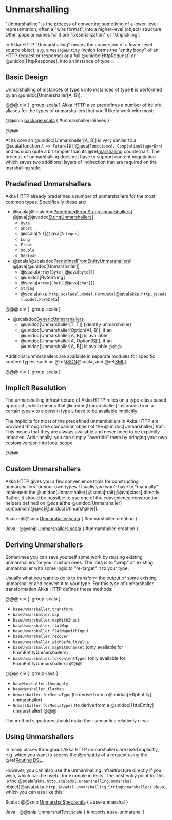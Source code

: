 # Unmarshalling

"Unmarshalling" is the process of converting some kind of a lower-level representation, often a "wire format", into a
higher-level (object) structure. Other popular names for it are "Deserialization" or "Unpickling".

In Akka HTTP "Unmarshalling" means the conversion of a lower-level source object, e.g. a `MessageEntity`
(which forms the "entity body" of an HTTP request or response) or a full @unidoc[HttpRequest] or @unidoc[HttpResponse],
into an instance of type `T`.

## Basic Design

Unmarshalling of instances of type `A` into instances of type `B` is performed by an @unidoc[Unmarshaller[A, B]].

@@@ div { .group-scala }
Akka HTTP also predefines a number of helpful aliases for the types of unmarshallers that you'll likely work with most:

@@snip [package.scala]($akka-http$/akka-http/src/main/scala/akka/http/scaladsl/unmarshalling/package.scala) { #unmarshaller-aliases }

@@@

At its core an @unidoc[Unmarshaller[A, B]] is very similar to a @scala[function `A => Future[B]`]@java[`Function<A, CompletionStage<B>>`] and as such quite a bit simpler
than its @ref[marshalling](marshalling.md) counterpart. The process of unmarshalling does not have to support
content negotiation which saves two additional layers of indirection that are required on the marshalling side.

## Predefined Unmarshallers

Akka HTTP already predefines a number of unmarshallers for the most common types.
Specifically these are:

 * @scala[@scaladoc[PredefinedFromStringUnmarshallers](akka.http.scaladsl.unmarshalling.PredefinedFromStringUnmarshallers)]
   @java[@javadoc[StringUnmarshallers](akka.http.javadsl.unmarshalling.StringUnmarshallers)]
    * `Byte`
    * `Short`
    * @scala[`Int`]@java[`Integer`]
    * `Long`
    * `Float`
    * `Double`
    * `Boolean`
 * @scala[@scaladoc[PredefinedFromEntityUnmarshallers](akka.http.scaladsl.unmarshalling.PredefinedFromEntityUnmarshallers)]
   @java[@unidoc[Unmarshaller]]
    * @scala[`Array[Byte]`]@java[`byte[]`]
    * @unidoc[ByteString]
    * @scala[`Array[Char]`]@java[`char[]`]
    * `String`
    * @scala[`akka.http.scaladsl.model.FormData`]@java[`akka.http.javadsl.model.FormData`]

@@@ div { .group-scala }
 * @scaladoc[GenericUnmarshallers](akka.http.scaladsl.unmarshalling.GenericUnmarshallers)
    * @unidoc[Unmarshaller[T, T]] (identity unmarshaller)
    * @unidoc[Unmarshaller[Option[A], B]], if an @unidoc[Unmarshaller[A, B]] is available
    * @unidoc[Unmarshaller[A, Option[B]]], if an @unidoc[Unmarshaller[A, B]] is available
@@@

Additional unmarshallers are available in separate modules for specific content types, such as
@ref[JSON](json-support.md)@scala[ and @ref[XML](xml-support.md)].

@@@ div { .group-scala }

## Implicit Resolution

The unmarshalling infrastructure of Akka HTTP relies on a type-class based approach, which means that @unidoc[Unmarshaller]
instances from a certain type `A` to a certain type `B` have to be available implicitly.

The implicits for most of the predefined unmarshallers in Akka HTTP are provided through the companion object of the
@unidoc[Unmarshaller] trait. This means that they are always available and never need to be explicitly imported.
Additionally, you can simply "override" them by bringing your own custom version into local scope.

@@@

## Custom Unmarshallers

Akka HTTP gives you a few convenience tools for constructing unmarshallers for your own types.
Usually you won't have to "manually" implement the @unidoc[Unmarshaller] @scala[trait]@java[class] directly.
Rather, it should be possible to use one of the convenience construction helpers defined on
@scala[the @unidoc[Unmarshaller] companion]@java[@unidoc[Unmarshaller]]:

Scala
:  @@snip [Unmarshaller.scala]($akka-http$/akka-http/src/main/scala/akka/http/scaladsl/unmarshalling/Unmarshaller.scala) { #unmarshaller-creation }

Java
:  @@snip [Unmarshallers.scala]($akka-http$/akka-http/src/main/java/akka/http/javadsl/unmarshalling/Unmarshallers.java) { #unmarshaller-creation }

## Deriving Unmarshallers

Sometimes you can save yourself some work by reusing existing unmarshallers for your custom ones.
The idea is to "wrap" an existing unmarshaller with some logic to "re-target" it to your type.

Usually what you want to do is to transform the output of some existing unmarshaller and convert it to your type.
For this type of unmarshaller transformation Akka HTTP defines these methods:

@@@ div { .group-scala }
 * `baseUnmarshaller.transform`
 * `baseUnmarshaller.map`
 * `baseUnmarshaller.mapWithInput`
 * `baseUnmarshaller.flatMap`
 * `baseUnmarshaller.flatMapWithInput`
 * `baseUnmarshaller.recover`
 * `baseUnmarshaller.withDefaultValue`
 * `baseUnmarshaller.mapWithCharset` (only available for FromEntityUnmarshallers)
 * `baseUnmarshaller.forContentTypes` (only available for FromEntityUnmarshallers)
@@@

@@@ div { .group-java }
 * `baseMarshaller.thenApply`
 * `baseMarshaller.flatMap`
 * `Unmarshaller.forMediaType` (to derive from a @unidoc[HttpEntity] unmarshaller)
 * `Unmarshaller.forMediaTypes` (to derive from a @unidoc[HttpEntity] unmarshaller)
@@@

The method signatures should make their semantics relatively clear.

## Using Unmarshallers

In many places throughout Akka HTTP unmarshallers are used implicitly, e.g. when you want to access the @ref[entity](../routing-dsl/directives/marshalling-directives/entity.md)
of a request using the @ref[Routing DSL](../routing-dsl/index.md).

However, you can also use the unmarshalling infrastructure directly if you wish, which can be useful for example in tests.
The best entry point for this is the @scala[`akka.http.scaladsl.unmarshalling.Unmarshal` object]@java[`akka.http.javadsl.unmarshalling.StringUnmarshallers` class], which you can use like this:

Scala
:  @@snip [UnmarshalSpec.scala]($test$/scala/docs/http/scaladsl/UnmarshalSpec.scala) { #use-unmarshal }

Java
:  @@snip [UnmarshalTest.scala]($test$/java/docs/http/javadsl/UnmarshalTest.java) { #imports #use-unmarshal }
